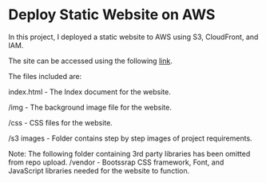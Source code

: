 # Deploy Static Website on AWS

In this project, I deployed a static website to AWS using S3, CloudFront, and IAM.

The site can be accessed using the following <a href="http://darv00xn2o6q3.cloudfront.net/index.html">link</a>.

The files included are: 

index.html - The Index document for the website.

/img - The background image file for the website.

/css - CSS files for the website.

/s3 images - Folder contains step by step images of project requirements.


Note: The following folder containing 3rd party libraries has been omitted from repo upload. 
/vendor - Bootssrap CSS framework, Font, and JavaScript libraries needed for the website to function.
